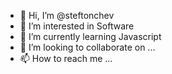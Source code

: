 - 👋 Hi, I’m @steftonchev
- 👀 I’m interested in Software
- 🌱 I’m currently learning Javascript
- 💞️ I’m looking to collaborate on ...
- 📫 How to reach me ...

<!---
steftonchev/steftonchev is a ✨ special ✨ repository because its `README.md` (this file) appears on your GitHub profile.
You can click the Preview link to take a look at your changes.
--->
